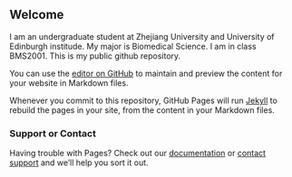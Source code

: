 ## Welcome

I am an undergraduate student at Zhejiang University and University of Edinburgh institude. My major is Biomedical Science. I am in class BMS2001. This is my public github repository. 

You can use the [editor on GitHub](https://github.com/ZihanWANG-001/ZihanWANG-001.github.io/edit/master/index.md) to maintain and preview the content for your website in Markdown files.

Whenever you commit to this repository, GitHub Pages will run [Jekyll](https://jekyllrb.com/) to rebuild the pages in your site, from the content in your Markdown files.

### Support or Contact

Having trouble with Pages? Check out our [documentation](https://help.github.com/categories/github-pages-basics/) or [contact support](https://github.com/contact) and we’ll help you sort it out.
